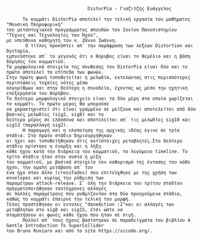                                   DistorPia - Γιαζιτζής Ευάγγελος
                            
          Το κομμάτι DistorPia αποτελεί την τελική εργασία του μαθήματος "Μουσική Πληροφορική" 
    του μεταπτυχιακού προγράμματος σπουδών του Ιονίου Πανεπιστημίου "Τέχνες και Τεχνολογίες του Ήχου", 
    με υπεύθυνο καθηγητή τον κ. Ζάννο Ιωάννη.   
           Ο τίτλος προκύπτει απ` την παράφραση των λέξεων Distortion και Dystopia, 
    εμπνεύστηκε απ` το γεγονός ότι ο θόρυβος είναι το θεμέλιο και η βάση δόμησης του κομματιού. 
    Τα μορφολογικά στοιχεία της συνθεσης του DistorPia είναι δύο και το πρώτο αποτελεί τα επίπεδα των φωνών. 
    Στην πρώτη φωνή τοποθετείται η μελωδία, εκτελώντας στις περισσότερες περιπτώσεις τυχαίες νότες μέσω 
    αλγορίθμων και στην δεύτερη η συνοδεία, έχοντας ως μέσο την ηχητική επεξεργασία του θορύβου.
    Το δεύτερο μορφολογικό στοιχείο είναι τα δύο μέρη στα οποία χωρίζεται το κομμάτι. Το πρώτο μέρος θα μπορούσε 
    να χαρακτηριστεί ότι είναι γραμμένο σε μείζονα και αποτελείται από δύο βασικές μελωδίες (sig2, sig8) και το 
    δεύτερο μέρος σε ελάσσονα και αποτελείται απ` τις μελωδίες sig10 και sig13 (παραλλαγή sig2).
          Η παραγωγή και η υλοποίηση της αρχικής ιδέας έγινε σε τρία στάδια. Στο πρώτο στάδιο δημιουργήθηκαν 
    οι ήχοι και τοποθετήθηκαν στις αντίστοιχες μεταβλητές.Στο δεύτερο στάδιο ορίστηκε η έναρξη και η λήξη 
    κάθε ήχου κατά την διάρκεια του κομματιού, το λεγόμενο timeline. To τρίτο στάδιο ήταν στην ουσία η μίξη 
    του κομματιού, με βασικά στοιχεία τον καθορισμό της έντασης του κάθε ήχου, την ομαλή μετάβαση απ` τον 
    ένα ήχο στον άλλο (crossfades) που επιτεύχθηκε με της χρήση των envelopes και κυρίως την ρύθμιση των 
    παραμέτρων attack-release. Σ` όλη την διάρκεια του τρίτου σταδίου πραγματοποιήθηκαν ταυτόχρονες αλλαγές
    σε πολλές παραμέτρους που ρυθμίζονταν στα δύο προηγούμενα στάδια, καθώς το κομμάτι έπαιρνε την τελική του μορφή.
    Τέλος προστέθηκαν οι εντολες "doneAction :2"και οι αλλαγές των μεταβλητών στο sig8 και sig15, έτσι ώστε να 
    σταματήσουν οι φωνές κάθε ήχου που ήταν σε σιγή.
          Πολλοί απ` τους ήχους βασίστηκαν σε παραδείγματα του βιβλίου A Gentle Introduction To SuperCollider 
    του Bruno Ruviaro και από το site https://sccode.org/.
